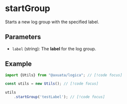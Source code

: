 # startGroup
Starts a new log group with the specified label.

## Parameters
- `label` (string): The **label** for the log group.

## Example
```typescript
import {Utils} from "@axuata/logica"; // [!code focus]

const utils = new Utils(); // [!code focus]

utils
    .startGroup('testLabel'); // [!code focus]
```
